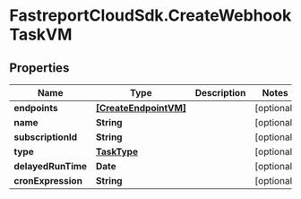 # FastreportCloudSdk.CreateWebhookTaskVM

## Properties

Name | Type | Description | Notes
------------ | ------------- | ------------- | -------------
**endpoints** | [**[CreateEndpointVM]**](CreateEndpointVM.md) |  | [optional] 
**name** | **String** |  | [optional] 
**subscriptionId** | **String** |  | [optional] 
**type** | [**TaskType**](TaskType.md) |  | [optional] 
**delayedRunTime** | **Date** |  | [optional] 
**cronExpression** | **String** |  | [optional] 


